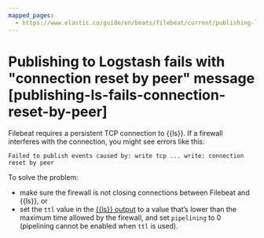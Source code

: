 ```yaml
---
mapped_pages:
  - https://www.elastic.co/guide/en/beats/filebeat/current/publishing-ls-fails-connection-reset-by-peer.html
---
```


# Publishing to Logstash fails with "connection reset by peer" message [publishing-ls-fails-connection-reset-by-peer]

Filebeat requires a persistent TCP connection to {{ls}}. If a firewall interferes with the connection, you might see errors like this:

```shell
Failed to publish events caused by: write tcp ... write: connection reset by peer
```

To solve the problem:

* make sure the firewall is not closing connections between Filebeat and {{ls}}, or
* set the `ttl` value in the [{{ls}} output](/reference/filebeat/logstash-output.md) to a value that’s lower than the maximum time allowed by the firewall, and set `pipelining` to 0 (pipelining cannot be enabled when `ttl` is used).

